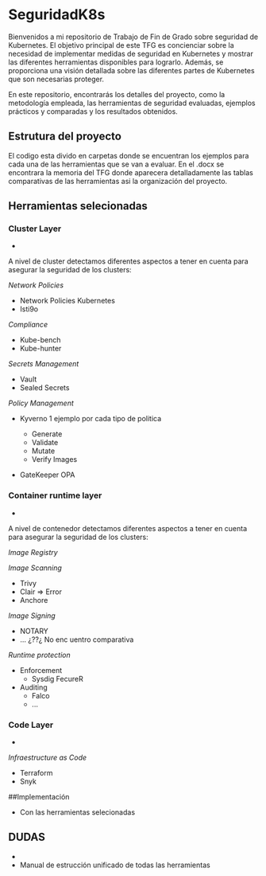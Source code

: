 # SeguridadK8s
Bienvenidos a mi repositorio de Trabajo de Fin de Grado sobre seguridad de Kubernetes. 
El objetivo principal de este TFG es concienciar sobre la necesidad de implementar medidas de seguridad en Kubernetes y mostrar las diferentes herramientas disponibles para lograrlo. Además, se proporciona una visión detallada sobre las diferentes partes de Kubernetes que son necesarias proteger. 

En este repositorio, encontrarás los detalles del proyecto, como la metodología empleada, las herramientas de seguridad evaluadas, ejemplos prácticos y comparadas y los resultados obtenidos. 

## Estrutura del proyecto
El codigo esta divido en carpetas donde se encuentran los ejemplos para cada una de las herramientas que se van a evaluar. 
En el .docx se encontrara la memoria del TFG donde aparecera detalladamente las tablas comparativas de las herramientas asi la organización del proyecto. 


## Herramientas selecionadas

### Cluster Layer 
-
A nivel de cluster detectamos diferentes aspectos a tener en cuenta para asegurar la seguridad de los clusters:

 *Network Policies*
  - Network Policies Kubernetes
  - Isti9o
  
 *Compliance*
 
 - Kube-bench 
 - Kube-hunter
 
 *Secrets Management*
 
 - Vault 
 - Sealed Secrets 
 
 *Policy Management*
 - Kyverno
 1 ejemplo por cada tipo de politica
   - Generate 
   - Validate
   - Mutate 
   - Verify Images
 
 - GateKeeper OPA
 
### Container runtime layer 
-
A nivel de contenedor detectamos diferentes aspectos a tener en cuenta para asegurar la seguridad de los clusters:

*Image Registry*

*Image Scanning*

- Trivy
- Clair => Error
- Anchore

*Image Signing*

- NOTARY
- ... ¿??¿ No enc uentro comparativa

*Runtime protection*

- Enforcement
  - Sysdig FecureR
- Auditing
  - Falco
  - ...
 

### Code Layer 
-
*Infraestructure as Code*
- Terraform 
- Snyk 

##Implementación 
 - Con las herramientas selecionadas


## DUDAS
-
- Manual de estrucción unificado de todas las herramientas
